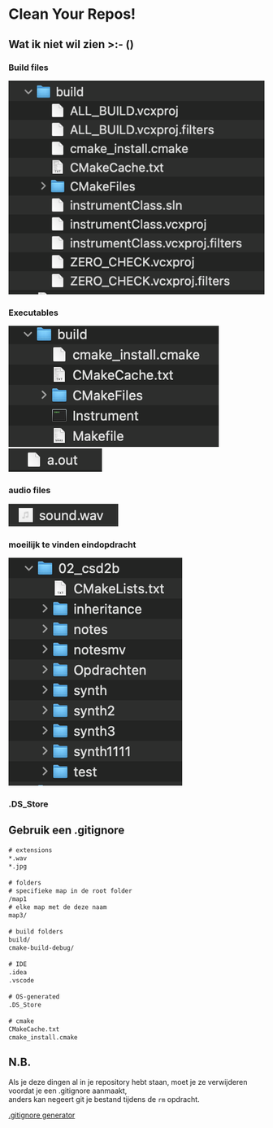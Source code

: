 # Clean Your Repos!

## Wat ik niet wil zien >:- ()
### Build files <br> 
![buildfiles1.png](assets/buildfiles1.png)
### Executables <br>
![Executable1.png](assets/Executable1.png) <br>
![Executable2.png](assets/Executable2.png)
### audio files <br>
![audiofile.png](assets/audiofile.png)
### moeilijk te vinden eindopdracht <br>
![waarisjeeindopdracht.png](assets/waarisjeeindopdracht.png)
### .DS_Store



## Gebruik een .gitignore

```.gitignore
# extensions
*.wav 
*.jpg

# folders
# specifieke map in de root folder
/map1       
# elke map met de deze naam
map3/       

# build folders 
build/
cmake-build-debug/

# IDE 
.idea
.vscode

# OS-generated
.DS_Store

# cmake 
CMakeCache.txt
cmake_install.cmake
```

## N.B.
Als je deze dingen al in je repository hebt staan, moet je ze verwijderen voordat je een .gitignore aanmaakt, <br>
anders kan negeert git je bestand tijdens de `rm` opdracht. 


[.gitignore generator](https://www.toptal.com/developers/gitignore)
